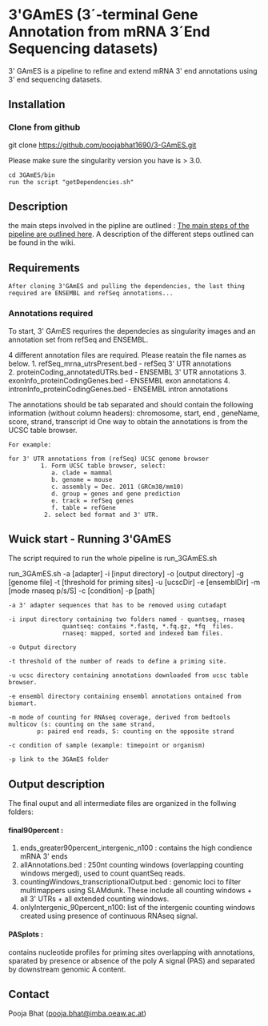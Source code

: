 # 3'GAmES (3´-terminal Gene Annotation from mRNA 3´End Sequencing datasets)
3' GAmES is a pipeline to refine and extend mRNA 3' end annotations using 3' end sequencing datasets. 

## Installation 

### Clone from github

git clone https://github.com/poojabhat1690/3-GAmES.git

Please make sure the singularity version you have is > 3.0. 

	cd 3GAmES/bin
	run the script "getDependencies.sh"

## Description
the main steps involved in the pipline are outlined :
[The main steps of the pipeline are outlined here](primingSites/flowchart.pdf).
A description of the different steps outlined can be found in the wiki.



## Requirements
	After cloning 3'GAmES and pulling the dependencies, the last thing required are ENSEMBL and refSeq annotations... 

### Annotations required
To start, 3' GAmES requrires the dependecies as singularity images and an annotation set from refSeq and ENSEMBL. 

4 different annotation files are required. Please reatain the file names as below.
	1. refSeq_mrna_utrsPresent.bed - refSeq 3' UTR annotations  
	2. proteinCoding_annotatedUTRs.bed - ENSEMBL 3' UTR annotations 
	3. exonInfo_proteinCodingGenes.bed - ENSEMBL exon annotations 
	4. intronInfo_proteinCodingGenes.bed - ENSEMBL intron annotations 
	
The annotations should be tab separated and should contain the following information (without column headers): chromosome, start, end , geneName, score, strand, transcript id
One way to obtain the annotations is from the UCSC table browser.

	For example:
		
	for 3' UTR annotations from (refSeq) UCSC genome browser                                                                                                                                    
             1. Form UCSC table browser, select:
                a. clade = mammal 
                b. genome = mouse
                c. assembly = Dec. 2011 (GRCm38/mm10)
                d. group = genes and gene prediction
                e. track = refSeq genes
                f. table = refGene
              2. select bed format and 3' UTR. 

## Wuick start -  Running 3'GAmES

The script required to run the whole pipeline is run_3GAmES.sh

run_3GAmES.sh -a [adapter] -i [input directory] -o [output directory] -g [genome file] -t [threshold for priming sites]
-u [ucscDir] -e [ensemblDir] -m [mode rnaseq p/s/S] -c [condition] -p [path]
 
 
 	-a 3' adapter sequences that has to be removed using cutadapt
 
 	-i input directory containing two folders named - quantseq, rnaseq
                   quantseq: contains *.fastq, *.fq.gz, *fq  files. 
                   rnaseq: mapped, sorted and indexed bam files. 
 
 	-o Output directory
 
 	-t threshold of the number of reads to define a priming site.
 
 	-u ucsc directory containing annotations downloaded from ucsc table browser. 
 
 	-e ensembl directory containing ensembl annotations ontained from biomart. 
 
 	-m mode of counting for RNAseq coverage, derived from bedtools multicov (s: counting on the same strand, 
            p: paired end reads, S: counting on the opposite strand
 
 	-c condition of sample (example: timepoint or organism)
	
	-p link to the 3GAmES folder



## Output description
The final ouput and all intermediate files are organized in the follwing folders:

#### final90percent :
 1. ends_greater90percent_intergenic_n100 :  contains the high condience mRNA 3' ends 
 2. allAnnotations.bed :  250nt counting windows (overlapping counting windows merged), used to count quantSeq reads.
 3. countingWindows_transcriptionalOutput.bed : genomic loci to filter multimappers using SLAMdunk. These include all counting windows + all 3' UTRs + all extended counting windows. 
 4. onlyIntergenic_90percent_n100: list of the intergenic counting windows created using presence of continuous RNAseq signal.

#### PASplots :
 contains nucleotide profiles for priming sites overlapping with annotations, sparated by presence or absence of the poly A signal (PAS) and separated by downstream genomic A content. 



## Contact
Pooja Bhat (pooja.bhat@imba.oeaw.ac.at)        



